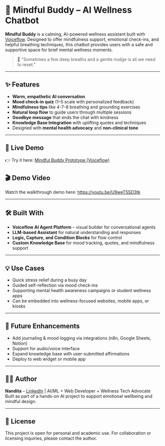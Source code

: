 # 🌿 Mindful Buddy – AI Wellness Chatbot

**Mindful Buddy** is a calming, AI-powered wellness assistant built with [Voiceflow](https://www.voiceflow.com/). Designed to offer mindfulness support, emotional check-ins, and helpful breathing techniques, this chatbot provides users with a safe and supportive space for brief mental wellness moments.

> 🧘 "Sometimes a few deep breaths and a gentle nudge is all we need to reset."

---

## ✨ Features

- **Warm, empathetic AI conversation**
- **Mood check-in quiz** (1–5 scale with personalized feedback)
- **Mindfulness tips** like 4-7-8 breathing and grounding exercises
- **Natural loop flow** to guide users through multiple sessions
- **Goodbye message** that ends the chat with kindness
- **Knowledge Base Integration** with uplifting quotes and techniques
- Designed with **mental health advocacy** and **non-clinical tone**

---

## 🔗 Live Demo

👉 Try it here: [Mindful Buddy Prototype (Voiceflow)](https://creator.voiceflow.com/prototype/67eefc29209839b2299637cc)

## 🎬 Demo Video

Watch the walkthrough demo here: https://youtu.be/U9weT5SD3tk

---

## 🛠 Built With

- **Voiceflow AI Agent Platform** – visual builder for conversational agents
- **LLM-based Assistant** for natural understanding and responses
- **Logic, Capture, and Condition Blocks** for flow control
- **Custom Knowledge Base** for mood tracking, quotes, and mindfulness support

---

## 💡 Use Cases

- Quick stress relief during a busy day
- Guided self-reflection via mood check-ins
- Supporting mental health awareness campaigns or student wellness apps
- Can be embedded into wellness-focused websites, mobile apps, or kiosks

---

## 🚀 Future Enhancements

- Add journaling & mood logging via integrations (n8n, Google Sheets, Notion)
- Support for audio/voice interface
- Expand knowledge base with user-submitted affirmations
- Deploy to web widget or mobile app

---

## 🧑‍💻 Author

**Nandita** – [LinkedIn](https://www.linkedin.com/) | AI/ML + Web Developer + Wellness Tech Advocate  
Built as part of a hands-on AI project to support emotional wellbeing and mindful design.

---

## 📄 License

This project is open for personal and academic use. For collaboration or licensing inquiries, please contact the author.
